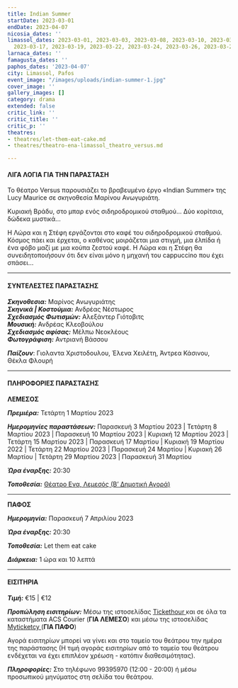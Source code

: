 ```yaml
---
title: Indian Summer
startDate: 2023-03-01
endDate: 2023-04-07
nicosia_dates: ''
limassol_dates: 2023-03-01, 2023-03-03, 2023-03-08, 2023-03-10, 2023-03-12, 2023-03-15,
  2023-03-17, 2023-03-19, 2023-03-22, 2023-03-24, 2023-03-26, 2023-03-29, 2023-03-31
larnaca_dates: ''
famagusta_dates: ''
paphos_dates: '2023-04-07'
city: Limassol, Pafos
event_image: "/images/uploads/indian-summer-1.jpg"
cover_image: ''
gallery_images: []
category: drama
extended: false
critic_link: ''
critic_title: ''
critic_p: ''
theatres:
- theatres/let-them-eat-cake.md
- theatres/theatro-ena-limassol_theatro_versus.md

---
```

#### ΛΙΓΑ ΛΟΓΙΑ ΓΙΑ ΤΗΝ ΠΑΡΑΣΤΑΣΗ

Το θέατρο Versus παρουσιάζει το βραβευμένο έργο «Indian Summer» της Lucy Maurice σε σκηνοθεσία Μαρίνου Ανωγυριάτη.

Κυριακή Βράδυ, στο μπαρ ενός σιδηροδρομικού σταθμού… Δύο κορίτσια, δώδεκα μυστικά…

Η Λώρα και η Στέφη εργάζονται στο καφέ του σιδηροδρομικού σταθμού. Κόσμος πάει και έρχεται, ο καθένας μοιράζεται μια στιγμή, μια έλπίδα ή ένα φόβο μαζί με μια κούπα ζεστού καφέ. Η Λώρα και η Στέφη θα συνειδητοποιήσουν ότι δεν είναι μόνο η μηχανή του cappuccino που έχει σπάσει…

***

#### ΣΥΝΤΕΛΕΣΤΕΣ ΠΑΡΑΣΤΑΣΗΣ

**_Σκηνοθεσια:_** Μαρίνος Ανωγυριάτης  
**_Σκηνικά | Κοστούμια:_** Ανδρέας Νέστωρος  
**_Σχεδιασμός Φωτισμών:_** Αλεξάντερ Γιότοβιτς  
**_Μουσική:_** Ανδρέας Κλεοβούλου  
**_Σχεδιασμός αφίσας:_** Μέλπω Νεοκλέους  
**_Φωτογράφιση:_** Αντριανή Βάσσου

**_Παίζουν_**: Γιολαντα Χριστοδουλου, Έλενα Χειλέτη, Άντρεα Κάσινου, Θέκλα Φλουρή

***

#### ΠΛΗΡΟΦΟΡΙΕΣ ΠΑΡΑΣΤΑΣΗΣ

**ΛΕΜΕΣΟΣ**

**_Πρεμιέρα:_** Τετάρτη 1 Μαρτίου 2023

**_Ημερομηνίες παραστάσεων:_** Παρασκευή 3 Μαρτίου 2023 | Τετάρτη 8 Μαρτίου 2023 | Παρασκευή 10 Μαρτίου 2023 | Κυριακή 12 Μαρτίου 2023 | Τετάρτη 15 Μαρτίου 2023 | Παρασκευή 17 Μαρτίου | Κυριακή 19 Μαρτίου 2022 | Τετάρτη 22 Μαρτίου 2023 | Παρασκευή 24 Μαρτίου | Κυριακή 26 Μαρτίου | Τετάρτη 29 Μαρτίου 2023 | Παρασκευή 31 Μαρτίου

**_Ώρα έναρξης:_** 20:30

**_Τοποθεσία:_** [Θέατρο Ενα, Λεμεσός (Β’ Δημοτική Αγορά)](?#map)

***

**ΠΑΦΟΣ**

**_Ημερομηνία:_** Παρασκευή 7 Απριλίου 2023

**_Ώρα έναρξης:_** 20:30

**_Τοποθεσία:_** Let them eat cake

**_Διάρκεια:_** 1 ώρα και 10 λεπτά

***

#### ΕΙΣΙΤΗΡΙΑ

**_Τιμή:_** €15 | €12

**_Προπώληση εισιτηρίων:_** Μέσω της ιστοσελίδας [Tickethour ](https://shop.tickethour.com/ticketmaster_se_4123.html?tkhrq=b305a48d-9457-4b99-809c-944364229efb&tkhrp=fd29c849-969a-4351-a93f-d7949b9e8379&tkhrts=1676028465&tkhrc=tickethour&tkhre=shopcy&tkhrrt=Safetynet&tkhrh=aea4e3042b2eb313267c925dfe270919&fbclid=IwAR03IyNFZUfMf4E2ONQc8eULXvd5_S4hbzQCR5dHpncjsjv7wPjP2P0MOT4)και σε όλα τα καταστήματα ACS Courier (**ΓΙΑ ΛΕΜΕΣΟ**) και μέσω της ιστοσελίδας [Myticketcy ](https://www.myticketcy.com/event/indian-summer-paphos/)(**ΓΙΑ ΠΑΦΟ**)

Αγορά εισιτηρίων μπορεί να γίνει και στο ταμείο του θεάτρου την ημέρα της παράστασης (Η τιμή αγοράς εισιτηρίων από το ταμείο του θεάτρου ενδέχεται να έχει επιπλέον χρέωση - κατόπιν διαθεσιμότητας).

**_Πληροφορίες:_** Στο τηλέφωνο 99395970 (12:00 - 20:00) ή μέσω προσωπικού μηνύματος στη σελίδα του θεάτρου.